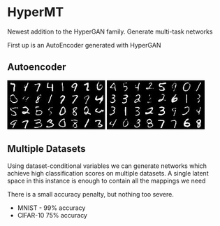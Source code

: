 # HyperMT
Newest addition to the HyperGAN family. Generate multi-task networks

First up is an AutoEncoder generated with HyperGAN

## Autoencoder
![plot](plots/samples_1194.jpg)
![plot2](plots/samples_1393.jpg)

## Multiple Datasets
Using dataset-conditional variables we can generate networks which achieve high classification scores on multiple datasets. A single latent space in this instance is enough to contain all the mappings we need

There is a small accuracy penalty, but nothing too severe. 

* MNIST - 99% accuracy
* CIFAR-10 75% accuracy
